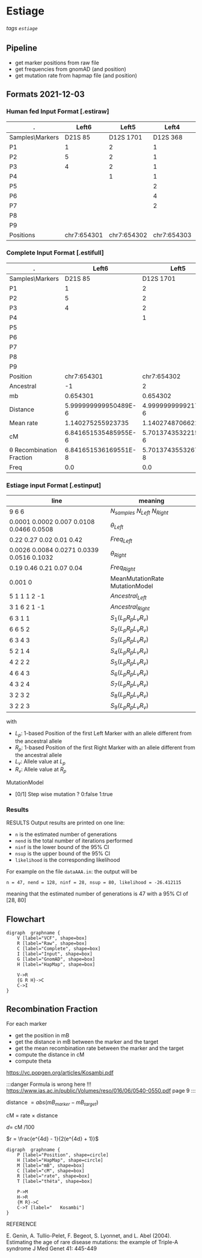 # Estiage

###### tags `estiage`

## Pipeline

* get marker positions from raw file
* get frequencies from gnomAD (and position)
* get mutation rate from hapmap file (and position)

## Formats 2021-12-03

### Human fed Input Format [.estiraw]

| . |Left6 |Left5 |Left4 |Left3 |Left2 |Left1 |Target |Right1 |Right2 |Right3 |Right4 |Right5 |Right6 |
| ---|---|---|---|---|---|---|---|---|---|---|---|---|---|
| Samples\Markers |D21S 85 |D12S 1701 |D12S 368 |D12S 96 |D12S 359 |D12S 1604 |AAAS |D12S 1586 |D12S 1707 |D12S 1691 |D12S 90 |D12S 83 |D12S 1702 |
| P1 |1 |2 |1 |1 |1 |5 | |3 |1 |1 | | | |
| P2 |5 |2 |1 |1 |1 |5 | |3 |1 |6 |2 |1 |2 |
| P3 |4 |2 |1 |1 |1 |5 | |3 |1 |3 | | | |
| P4 | |1 |1 |1 |1 |5 | |3 |4 | | | | |
| P5 | | |2 |1 |1 |5 | |3 |2 | | | | |
| P6 | | |4 |1 |1 |5 | |3 |1 |6 |2 |1 |3 |
| P7 | | |2 |1 |1 |5 | |3 |1 |4 | | | |
| P8 | | | |3 |1 |5 | |3 |2 | | | | |
| P9 | | | |2 |1 |5 | |3 |3 | | | | |
| Positions |chr7:654301 |chr7:654302 |chr7:654303 |chr7:654304 |chr7:654305 |chr7:654306 |chr7:654307 |chr7:654308 |chr7:654309 |chr7:654310 |chr7:654311 |chr7:654312 |chr7:654313 |

### Complete Input Format [.estifull]

| . |Left6 |Left5 |Left4 |Left3 |Left2 |Left1 |Target |Right1 |Right2 |Right3 |Right4 |Right5 |Right6 |
| ---|---|---|---|---|---|---|---|---|---|---|---|---|---|
| Samples\Markers |D21S 85 |D12S 1701 |D12S 368 |D12S 96 |D12S 359 |D12S 1604 |AAAS |D12S 1586 |D12S 1707 |D12S 1691 |D12S 90 |D12S 83 |D12S 1702 |
| P1 |1 |2 |1 |1 |1 |5 | |3 |1 |1 | | | |
| P2 |5 |2 |1 |1 |1 |5 | |3 |1 |6 |2 |1 |2 |
| P3 |4 |2 |1 |1 |1 |5 | |3 |1 |3 | | | |
| P4 | |1 |1 |1 |1 |5 | |3 |4 | | | | |
| P5 | | |2 |1 |1 |5 | |3 |2 | | | | |
| P6 | | |4 |1 |1 |5 | |3 |1 |6 |2 |1 |3 |
| P7 | | |2 |1 |1 |5 | |3 |1 |4 | | | |
| P8 | | | |3 |1 |5 | |3 |2 | | | | |
| P9 | | | |2 |1 |5 | |3 |3 | | | | |
|Position|chr7:654301|chr7:654302|chr7:654303|chr7:654304|chr7:654305|chr7:654306|chr7:654307|chr7:654308|chr7:654309|chr7:654310|chr7:654311|chr7:654312|chr7:654313|
|Ancestral|-1|2|1|1|1|5||3|1|6|2|1|-1|
mb|0.654301|0.654302|0.654303|0.654304|0.654305|0.654306|0.654307|0.654308|0.654309|0.65431|0.654311|0.654312|0.654313|
|Distance|5.999999999950489E-6|4.999999999921734E-6|4.000000000004E-6|2.9999999999752447E-6|1.999999999946489E-6|9.999999999177334E-7||1.0000000000287557E-6|2.0000000000575113E-6|2.9999999999752447E-6|4.000000000004E-6|5.000000000032756E-6|6.000000000061512E-6|
|Mean rate|1.140275255923735|1.1402748706621608|1.1402744891592362|1.1402741142339483|1.1402737524639333|1.1402734235821017||1.1402726342657057|1.1402721738311412|1.14027174628476|1.1402713318936522|1.1402709240801807|1.1402705200253591|
|cM|6.841651535485955E-6|5.701374353221559E-6|4.561097956641506E-6|3.4208223426736172E-6|2.2805475048668493E-6|1.1402734234882952E-6||1.140272634298495E-6|2.280544347727861E-6|3.4208152388260523E-6|4.56108532757917E-6|5.701354620438254E-6|6.841623120222294E-6|
|θ Recombination Fraction|6.841651536169551E-8|5.701374355326747E-8|4.561097955141772E-8|3.420822341165846E-8|2.280547502296855E-8|1.1402734218815607E-8||1.1402726336232494E-8|2.2805443492637526E-8|3.420815241290576E-8|4.5610853263571705E-8|5.7013546211169844E-8|6.841623120019011E-8|
|Freq|0.0|0.0|0.0|0.0|0.0|0.0||0.0|0.0|0.0|0.0|0.0|0.0|

### Estiage input Format [.estinput]

| line | meaning |
|---|---|
| 9 6 6 | $N_{samples}$ $N_{Left}$ $N_{Right}$ |
| 0.0001 0.0002 0.007 0.0108 0.0466 0.0508 | $\theta_{Left}$ |
| 0.22 0.27 0.02 0.01 0.42 | $Freq_{Left}$ |
| 0.0026 0.0084 0.0271 0.0339 0.0516 0.1032 | $\theta_{Right}$ |
| 0.19 0.46 0.21 0.07 0.04 | $Freq_{Right}$ |
| 0.001 0 | MeanMutationRate MutationModel |
| 5 1 1 1 2 -1 | $Ancestral_{Left}$ |
| 3 1 6 2 1 -1  | $Ancestral_{Right}$ |
| 6 3 1 1 | $S_1(L_p R_p L_v R_v)$ |
| 6 6 5 2 | $S_2(L_p R_p L_v R_v)$ |
| 6 3 4 3 | $S_3(L_p R_p L_v R_v)$ |
| 5 2 1 4 | $S_4(L_p R_p L_v R_v)$ |
| 4 2 2 2 | $S_5(L_p R_p L_v R_v)$ |
| 4 6 4 3 | $S_6(L_p R_p L_v R_v)$ |
| 4 3 2 4 | $S_7(L_p R_p L_v R_v)$ |
| 3 2 3 2 | $S_8(L_p R_p L_v R_v)$ |
| 3 2 2 3 | $S_9(L_p R_p L_v R_v)$ |

with
- $L_p$: 1-based Position of the first Left Marker with an allele different from the ancestral allele
- $R_p$: 1-based Position of the first Right Marker with an allele different from the ancestral allele
- $L_v$: Allele value at $L_p$
- $R_v$: Allele value at $R_p$

MutationModel
- [0/1] Step wise mutation ? 0:false 1:true

### Results

RESULTS
Output results are printed on one line:
- `n` is the estimated number of generations
- `nend` is the total number of iterations performed
- `ninf` is the lower bound of the 95% CI
- `nsup` is the upper bound of the 95% CI
- `likelihood` is the corresponding likelihood

For example on the file `dataAAA.in`: the output will be

`n = 47, nend = 128, ninf = 28, nsup = 80, likelihood = -26.412115`

meaning that the estimated number of generations is 47 with a 95% CI of [28, 80]

## Flowchart

```graphviz
digraph  graphname { 
    V [label="VCF", shape=box]
    R [label="Raw", shape=box]
    C [label="Complete", shape=box]
    I [label="Input", shape=box]
    G [label="GnomAD", shape=box]
    H [label="HapMap", shape=box]
    
    V->R
    {G R H}->C
    C->I
}
```

## Recombination Fraction

For each marker
- get the position in mB
- get the distance in mB between the marker and the target
- get the mean recombination rate between the marker and the target
- compute the distance in cM
- compute theta

https://vc.popgen.org/articles/Kosambi.pdf

:::danger
Formula is wrong here !!!
https://www.ias.ac.in/public/Volumes/reso/016/06/0540-0550.pdf page 9
:::

distance $= abs(mB_{marker} - mB_{target})$

cM $=$ rate $\times$ distance

$d =$ cM $/100$

$r = \frac{e^{4d} - 1}{2(e^{4d} + 1)}$

```graphviz
digraph  graphname { 
    P [label="Position", shape=circle]
    H [label="HapMap", shape=circle]
    M [label="mB", shape=box]
    C [label="cM", shape=box]
    R [label="rate", shape=box]
    T [label="théta", shape=box]
    
    P->M
    H->R
    {M R}->C
    C->T [label="   Kosambi"]
}
```
REFERENCE

E. Genin, A. Tullio-Pelet, F. Begeot, S. Lyonnet, and L. Abel (2004). Estimating the age of rare disease mutations: the example of Triple-A syndrome J Med Genet 41: 445-449
